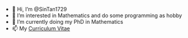 - 👋 Hi, I’m @SinTan1729
- 👀 I’m interested in Mathematics and do some programming as hobby
- 🌱 I’m currently doing my PhD in Mathematics
- 📫 My [Curriculum Vitae](https://github.com/SinTan1729/CV/blob/main/CV.pdf)

<!---
SinTan1729/SinTan1729 is a ✨ special ✨ repository because its `README.md` (this file) appears on your GitHub profile.
You can click the Preview link to take a look at your changes.
--->
